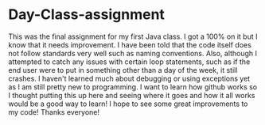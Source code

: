 # Day-Class-assignment

This was the final assignment for my first Java class. I got a 100% on it but I know that it needs improvement. I have been told that the code itself does not follow standards very well such as naming conventions. Also, although I attempted to catch any issues with certain loop statements, such as if the end user were to put in something other than a day of the week, it still crashes. I haven't learned much about debugging or using exceptions yet as I am still pretty new to programming. I want to learn how github works so I thought putting this up here and seeing where it goes and how it all works would be a good way to learn! I hope to see some great improvements to my code! Thanks everyone!
